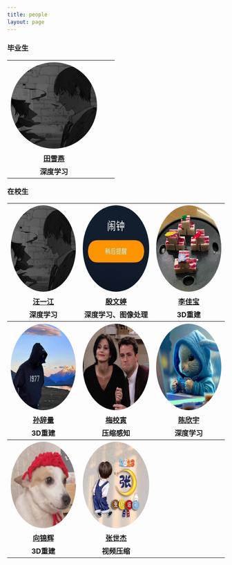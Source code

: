 ```yaml
---
title: people
layout: page
---
```

<h3>
        毕业生
        <table class="people-table">
            <tr>
                <th style="text-align: center">
                    <img src="/assets/images/people/wyj.JPG" style="border-radius: 50%;width: 200px;height: 200px">
                </th>
                <th style="text-align: center"></th>
                <th style="text-align: center"></th>
            </tr>
            <tr>
                <td style="text-align: center"><a href="https://github.com/Txy-study">田雪燕</a></td>
                <td></td>
                <td></td>
            </tr>
            <tr>
                <td style="text-align: center">深度学习</td>
                <td></td>
                <td></td>
            </tr>
        </table>
        <p></p>
        在校生
        <table>
            <tr>
                <th style="text-align: center"><img src="/assets/images/people/wyj.JPG" style="border-radius: 50%;"
                                                    width="200" height="200"></th>
                <th style="text-align: center"><img src="/assets/images/people/ywt.JPG" style="border-radius: 50%;"
                                                    width="200" height="200"></th>
                <th style="text-align: center"><img src="/assets/images/people/ljb.JPG" style="border-radius: 50%;"
                                                    width="200" height="200"></th>
            </tr>
            <tr>
                <td style="text-align: center"><a href="https://github.com/linux">汪一江</a></td>
                <td style="text-align: center"><a href="https://github.com/ywt123abc">殷文婷</a></td>
                <td style="text-align: center"><a href="https://github.com/TIMESTICKING">李佳宝</a></td>
            </tr>
            <tr>
                <td style="text-align: center">深度学习</td>
                <td style="text-align: center">深度学习、图像处理</td>
                <td style="text-align: center">3D重建</td>
            </tr>
            <tr>
                <th style="text-align: center"><img src="/assets/images/people/scl.JPG" style="border-radius: 50%;"
                                                    width="200" height="200"></th>
                <th style="text-align: center"><img src="/assets/images/people/mxy.jpg" style="border-radius: 50%;"
                                                    width="200" height="200"></th>
                <th style="text-align: center"><img src="/assets/images/people/cxy.jpg" style="border-radius: 50%;"
                                                    width="200" height="200"></th>
            </tr>
            <tr>
                <td style="text-align: center"><a href="https://github.com/sunciliang">孙辞量</a></td>
                <td style="text-align: center"><a href="https://github.com/meixiaoyinn">梅校寅</a></td>
                <td style="text-align: center"><a href="https://github.com/chenchen772">陈欣宇</a></td>
            </tr>
            <tr>
                <td style="text-align: center">3D重建</td>
                <td style="text-align: center">压缩感知</td>
                <td style="text-align: center">深度学习</td>
            </tr>
            <tr>
                <th style="text-align: center"><img src="/assets/images/people/xjh.JPG" style="border-radius: 50%;"
                                                    width="200" height="200"></th>
                <th style="text-align: center"><img src="/assets/images/people/zsj.jpg" style="border-radius: 50%;"
                                                    width="200" height="200"></th>
                <th style="text-align: center"></th>
            </tr>
            <tr>
                <td style="text-align: center"><a href="https://github.com/a656418zz">向锦辉</a></td>
                <td style="text-align: center"><a href="https://github.com/lewis-101">张世杰</a></td>
                <td style="text-align: center"><a href="https://github.com/Txy-study"></a></td>
            </tr>
            <tr>
                <td style="text-align: center">3D重建</td>
                <td style="text-align: center">视频压缩</td>
                <td style="text-align: center"></td>
            </tr>
        </table>
    </h3>
